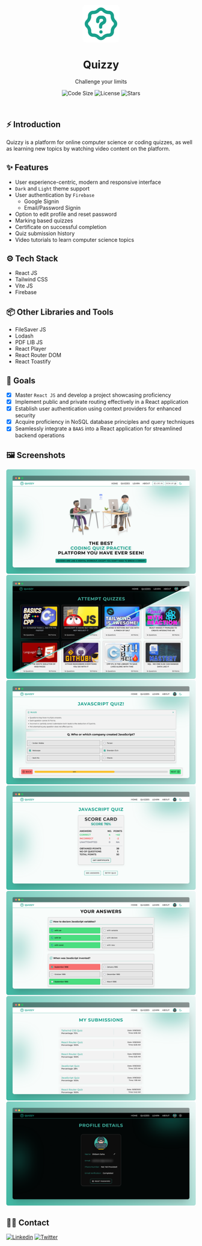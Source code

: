 <p align="center">
    <a href="https://quizzy.shibamsaha.dev">
        <img alt="Quizzy" width="100" src="./public/Logo.png" style="border-radius: 10px">
    </a>
</p>

<div align="center">
    <h1>Quizzy</h1>
    <p>Challenge your limits</p>
</div>

<p align="center">
    <img src="https://img.shields.io/github/languages/code-size/s4shibam/quizzy?style=flat-square" alt="Code Size">
    <img src="https://img.shields.io/github/license/s4shibam/quizzy?style=flat-square" alt="License">
    <img src="https://img.shields.io/github/stars/s4shibam/quizzy?style=flat-square&logo=github" alt="Stars">
</p>


<br />


## ⚡ Introduction

Quizzy is a platform for online computer science or coding quizzes, as well as learning new topics by watching video content on the platform.

## ✨ Features
  
-  User experience-centric, modern and responsive interface
-  `Dark` and `Light` theme support
-  User authentication by `Firebase`
   -  Google Signin
   -  Email/Password Signin
-  Option to edit profile and reset password
-  Marking based quizzes
-  Certificate on successful completion
-  Quiz submission history
-  Video tutorials to learn computer science topics


## ⚙️ Tech Stack
  
- React JS
- Tailwind CSS
- Vite JS
- Firebase


## 📦 Other Libraries and Tools
  
- FileSaver JS
- Lodash
- PDF LIB JS
- React Player
- React Router DOM
- React Toastify

## 🎯 Goals

- [x] Master `React JS` and develop a project showcasing proficiency
- [x] Implement public and private routing effectively in a React application
- [x] Establish user authentication using context providers for enhanced security
- [x] Acquire proficiency in NoSQL database principles and query techniques
- [x] Seamlessly integrate a `BAAS` into a React application for streamlined backend operations

## 🖼️ Screenshots

![Landing](./readme_assets/screenshot_1.png)
![Quizzes](./readme_assets/screenshot_2.png)
![Attempt Quiz](./readme_assets/screenshot_3.png)
![Result](./readme_assets/screenshot_4.png)
![Answers](./readme_assets/screenshot_5.png)
![Submissions](./readme_assets/screenshot_6.png)
![User Profile](./readme_assets/screenshot_7.png)


## 👋🏻 Contact

[![Linkedin](https://img.shields.io/badge/LinkedIn-0077B5?style=for-the-badge&logo=linkedin&logoColor=white)](https://www.linkedin.com/in/s4shibam)
[![Twitter](https://img.shields.io/badge/Twitter-00ACEE?style=for-the-badge&logo=twitter&logoColor=white)](https://twitter.com/intent/follow?screen_name=s4shibam)
